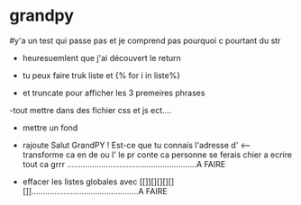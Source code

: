 # grandpy

#y'a un test qui passe pas et je comprend pas pourquoi c pourtant du str

- heuresuemlent que j'ai découvert le return 

- tu peux faire truk liste et {% for i in liste%}

- et truncate pour afficher les 3 premeires phrases



-tout mettre dans  des fichier css et js ect....

- mettre un fond


- rajoute Salut GrandPY ! Est-ce que tu connais l'adresse d' <-- transforme ca en de ou l' le pr conte ca personne se ferais chier a ecrire tout ca grrr .........................................................A FAIRE

- effacer les listes globales avec [[]][][][][][]]...............................................A FAIRE


